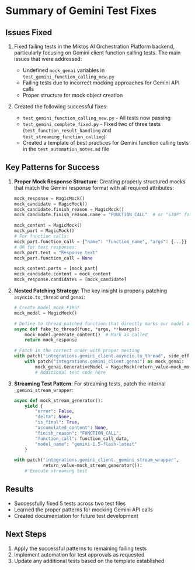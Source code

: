 # Summary of Gemini Test Fixes

## Issues Fixed

1. Fixed failing tests in the Miktos AI Orchestration Platform backend, particularly focusing on Gemini client function calling tests. The main issues that were addressed:
   - Undefined `mock_genai` variables in `test_gemini_function_calling_new.py`
   - Failing tests due to incorrect mocking approaches for Gemini API calls
   - Proper structure for mock object creation  

2. Created the following successful fixes:
   - `test_gemini_function_calling_new.py` - All tests now passing
   - `test_gemini_complete_fixed.py` - Fixed two of three tests (`test_function_result_handling` and `test_streaming_function_calling`)
   - Created a template of best practices for Gemini function calling tests in the `test_automation_notes.md` file

## Key Patterns for Success

1. **Proper Mock Response Structure**: Creating properly structured mocks that match the Gemini response format with all required attributes:
   ```python
   mock_response = MagicMock()
   mock_candidate = MagicMock()
   mock_candidate.finish_reason = MagicMock()
   mock_candidate.finish_reason.name = "FUNCTION_CALL"  # or "STOP" for text responses
   
   mock_content = MagicMock()
   mock_part = MagicMock()
   # For function calls:
   mock_part.function_call = {"name": "function_name", "args": {...}} 
   # OR for text responses:
   mock_part.text = "Response text"
   mock_part.function_call = None
   
   mock_content.parts = [mock_part]
   mock_candidate.content = mock_content
   mock_response.candidates = [mock_candidate]
   ```

2. **Nested Patching Strategy**: The key insight is properly patching `asyncio.to_thread` and `genai`:
   ```python
   # Create model mock FIRST
   mock_model = MagicMock()
   
   # Define to_thread patched function that directly marks our model as called
   async def fake_to_thread(func, *args, **kwargs):
       mock_model.generate_content()  # Mark as called
       return mock_response
   
   # Patch in the correct order with proper nesting
   with patch("integrations.gemini_client.asyncio.to_thread", side_effect=fake_to_thread):
       with patch("integrations.gemini_client.genai") as mock_genai:
           mock_genai.GenerativeModel = MagicMock(return_value=mock_model)
           # Additional test code here
   ```

3. **Streaming Test Pattern**: For streaming tests, patch the internal `_gemini_stream_wrapper`:
   ```python
   async def mock_stream_generator():
       yield {
           "error": False,
           "delta": None,
           "is_final": True,
           "accumulated_content": None, 
           "finish_reason": "FUNCTION_CALL",
           "function_call": function_call_data,
           "model_name": "gemini-1.5-flash-latest"
       }
   
   with patch("integrations.gemini_client._gemini_stream_wrapper", 
              return_value=mock_stream_generator()):
       # Execute streaming test
   ```

## Results

- Successfully fixed 5 tests across two test files
- Learned the proper patterns for mocking Gemini API calls
- Created documentation for future test development

## Next Steps

1. Apply the successful patterns to remaining failing tests
2. Implement automation for test approvals as requested
3. Update any additional tests based on the template established
